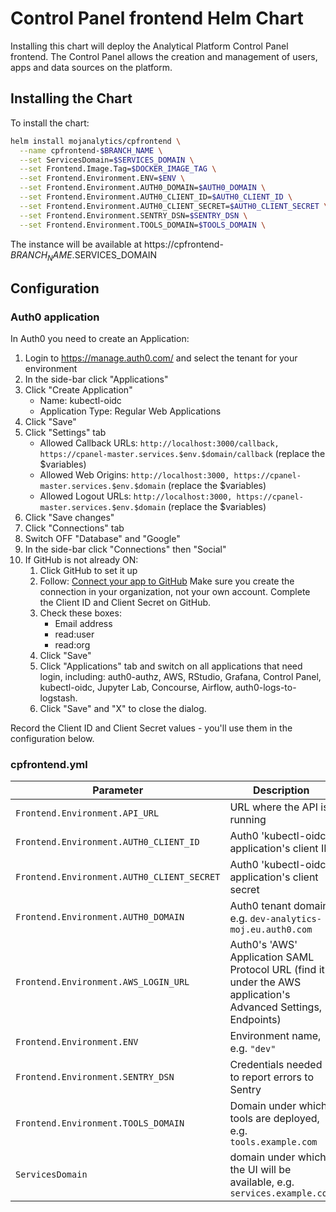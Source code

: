 # Control Panel frontend Helm Chart

Installing this chart will deploy the Analytical Platform Control Panel frontend.
The Control Panel allows the creation and management of users, apps and
data sources on the platform.


## Installing the Chart

To install the chart:

```bash
helm install mojanalytics/cpfrontend \
  --name cpfrontend-$BRANCH_NAME \
  --set ServicesDomain=$SERVICES_DOMAIN \
  --set Frontend.Image.Tag=$DOCKER_IMAGE_TAG \
  --set Frontend.Environment.ENV=$ENV \
  --set Frontend.Environment.AUTH0_DOMAIN=$AUTH0_DOMAIN \
  --set Frontend.Environment.AUTH0_CLIENT_ID=$AUTH0_CLIENT_ID \
  --set Frontend.Environment.AUTH0_CLIENT_SECRET=$AUTH0_CLIENT_SECRET \
  --set Frontend.Environment.SENTRY_DSN=$SENTRY_DSN \
  --set Frontend.Environment.TOOLS_DOMAIN=$TOOLS_DOMAIN \
```

The instance will be available at https://cpfrontend-$BRANCH_NAME.$SERVICES_DOMAIN


## Configuration

### Auth0 application

In Auth0 you need to create an Application:

1. Login to https://manage.auth0.com/ and select the tenant for your environment
2. In the side-bar click "Applications"
3. Click "Create Application"
      * Name: kubectl-oidc
      * Application Type: Regular Web Applications
4. Click "Save"
5. Click "Settings" tab
      * Allowed Callback URLs: `http://localhost:3000/callback, https://cpanel-master.services.$env.$domain/callback`
      (replace the $variables)
      * Allowed Web Origins: `http://localhost:3000, https://cpanel-master.services.$env.$domain` (replace the $variables)
      * Allowed Logout URLs: `http://localhost:3000, https://cpanel-master.services.$env.$domain` (replace the $variables)
6. Click "Save changes"
7. Click "Connections" tab
8. Switch OFF "Database" and "Google"
9. In the side-bar click "Connections" then "Social"
10. If GitHub is not already ON:
     1. Click GitHub to set it up
     2. Follow: [Connect your app to GitHub](https://auth0.com/docs/connections/social/github)
        Make sure you create the connection in your organization, not your own account. Complete the Client ID and Client Secret on GitHub.
     3. Check these boxes:
        * Email address
        * read:user
        * read:org
     4. Click "Save"
     5. Click "Applications" tab and switch on all applications that need login, including: auth0-authz, AWS, RStudio, Grafana, Control Panel, kubectl-oidc, Jupyter Lab, Concourse, Airflow, auth0-logs-to-logstash.
     6. Click "Save" and "X" to close the dialog.

Record the Client ID and Client Secret values - you'll use them in the configuration below.

### cpfrontend.yml

| Parameter  | Description     | Default |
| ---------- | --------------- | ------- |
| `Frontend.Environment.API_URL` | URL where the API is running | `http://cpanel-master-cpanel` |
| `Frontend.Environment.AUTH0_CLIENT_ID` | Auth0 'kubectl-oidc' application's client ID | `""` |
| `Frontend.Environment.AUTH0_CLIENT_SECRET` | Auth0 'kubectl-oidc' application's client secret | `""` |
| `Frontend.Environment.AUTH0_DOMAIN` | Auth0 tenant domain e.g. `dev-analytics-moj.eu.auth0.com` | `""` |
| `Frontend.Environment.AWS_LOGIN_URL` | Auth0's 'AWS' Application SAML Protocol URL (find it under the AWS application's Advanced Settings, Endpoints) | `""` |
| `Frontend.Environment.ENV` | Environment name, e.g. `"dev"` | `""` |
| `Frontend.Environment.SENTRY_DSN` | Credentials needed to report errors to Sentry | `""` |
| `Frontend.Environment.TOOLS_DOMAIN` | Domain under which tools are deployed, e.g. `tools.example.com` | `""` |
| `ServicesDomain` | domain under which the UI will be available, e.g. `services.example.com` | `""` |
